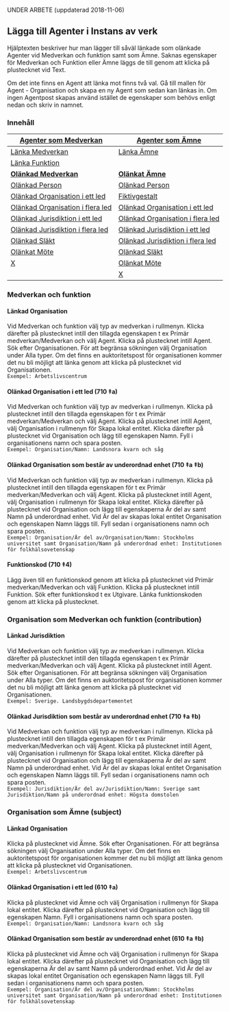 
UNDER ARBETE (uppdaterad 2018-11-06)

## Lägga till Agenter i Instans av verk

Hjälptexten beskriver hur man lägger till såväl länkade som olänkade Agenter vid Medverkan och funktion samt som Ämne. Saknas egenskaper för Medverkan och Funktion eller Ämne läggs de till genom att klicka på plustecknet vid Text.

Om det inte finns en Agent att länka mot finns två val. Gå till mallen för Agent - Organisation och skapa en ny Agent som sedan kan länkas in. Om ingen Agentpost skapas använd istället de egenskaper som behövs enligt nedan och skriv in namnet.


### Innehåll


| [Agenter som Medverkan](#medverkan-och-funktion) | [Agenter som Ämne](#amne)
| ------ | ----------- |
| [Länka Medverkan](#skapad-av) | [Länka Ämne](#namn) |
| [Länka Funktion](#skapad-av) |
| [**Olänkad Medverkan**](#katalogiseringsregler) | [**Olänkat Ämne**](#namn)
| [Olänkad Person](#person) | [Olänkad Person](#namn) |
| [Olänkad Organisation i ett led](#katalogiseringsregler) | [Fiktivgestalt](#verksamhetens-starttid) |
| [Olänkad Organisation i flera led](#translitterering) | [Olänkad Organisation i ett led](#verksamhetens-sluttid) |
| [Olänkad Jurisdiktion i ett led](#poststatus) | [Olänkad Organisation i flera led](#administrativ-historik) |
| [Olänkad Jurisdiktion i flera led](#poststatus) | [Olänkad Jurisdiktion i ett led](#variant) |
| [Olänkad Släkt](#poststatus) | [Olänkad Jurisdiktion i flera led](#variant) |
| [Olänkat Möte](#uppdatering-av-posten) | [Olänkad Släkt](#identifikator) |
| [X](#differentiering-av-person) | [Olänkat Möte](#nationalitet) | |
| | [X](#tid-for-grundande) | |
 


### Medverkan och funktion

#### Länkad Organisation
Vid Medverkan och funktion välj typ av medverkan i rullmenyn. Klicka därefter på plustecknet intill den tillagda egenskapen t ex Primär medverkan/Medverkan och välj Agent. Klicka på plustecknet intill Agent. Sök efter Organisationen. För att begränsa sökningen välj Organisation under Alla typer. Om det finns en auktoritetspost för organisationen kommer det nu bli möjligt att länka genom att klicka på plustecknet vid Organisationen.
  <br/>```Exempel: Arbetslivscentrum```

#### Olänkad Organisation i ett led (710 ‡a)
Vid Medverkan och funktion välj typ av medverkan i rullmenyn. Klicka på plustecknet intill den tillagda egenskapen för t ex Primär medverkan/Medverkan och välj Agent. Klicka på plustecknet intill Agent, välj Organisation i rullmenyn för Skapa lokal entitet. Klicka därefter på plustecknet vid Organisation och lägg till egenskapen Namn. Fyll i organisationens namn och spara posten.
  <br/>```Exempel: Organisation/Namn: Landsnora kvarn och såg```

#### Olänkad Organisation som består av underordnad enhet (710 ‡a ‡b)
Vid Medverkan och funktion välj typ av medverkan i rullmenyn. Klicka på plustecknet intill den tillagda egenskapen för t ex Primär medverkan/Medverkan och välj Agent. Klicka på plustecknet intill Agent, välj Organisation i rullmenyn för Skapa lokal entitet. Klicka därefter på plustecknet vid Organisation och lägg till egenskaperna Är del av samt Namn på underordnad enhet. Vid Är del av skapas lokal entitet Organisation och egenskapen Namn läggs till. Fyll sedan i organisationens namn och spara posten.
<br/>```Exempel: Organisation/Är del av/Organisation/Namn: Stockholms universitet samt Organisation/Namn på underordnad enhet: Institutionen för folkhälsovetenskap```

#### Funktionskod (710 ‡4)
Lägg även till en funktionskod genom att klicka på plustecknet vid Primär medverkan/Medverkan och välj Funktion. Klicka på plustecknet intill Funktion. Sök efter funktionskod t ex Utgivare. Länka funktionskoden genom att klicka på plustecknet.

### Organisation som Medverkan och funktion (contribution)

#### Länkad Jurisdiktion
Vid Medverkan och funktion välj typ av medverkan i rullmenyn. Klicka därefter på plustecknet intill den tillagda egenskapen t ex Primär medverkan/Medverkan och välj Agent. Klicka på plustecknet intill Agent. Sök efter Organisationen. För att begränsa sökningen välj Organisation under Alla typer. Om det finns en auktoritetspost för organisationen kommer det nu bli möjligt att länka genom att klicka på plustecknet vid Organisationen.
  <br/>```Exempel: Sverige. Landsbygdsdepartementet```


#### Olänkad Jurisdiktion som består av underordnad enhet (710 ‡a ‡b)
Vid Medverkan och funktion välj typ av medverkan i rullmenyn. Klicka på plustecknet intill den tillagda egenskapen för t ex Primär medverkan/Medverkan och välj Agent. Klicka på plustecknet intill Agent, välj Organisation i rullmenyn för Skapa lokal entitet. Klicka därefter på plustecknet vid Organisation och lägg till egenskaperna Är del av samt Namn på underordnad enhet. Vid Är del av skapas lokal entitet Organisation och egenskapen Namn läggs till. Fyll sedan i organisationens namn och spara posten.
<br/>```Exempel: Jurisdiktion/Är del av/Jurisdiktion/Namn: Sverige samt Jurisdiktion/Namn på underordnad enhet: Högsta domstolen```


### Organisation som Ämne (subject)

#### Länkad Organisation
Klicka på plustecknet vid Ämne. Sök efter Organisationen. För att begränsa sökningen välj Organisation under Alla typer. Om det finns en auktoritetspost för organisationen kommer det nu bli möjligt att länka genom att klicka på plustecknet vid Organisationen.
  <br/>```Exempel: Arbetslivscentrum```

#### Olänkad Organisation i ett led (610 ‡a)
Klicka på plustecknet vid Ämne och välj Organisation i rullmenyn för Skapa lokal entitet. Klicka därefter på plustecknet vid Organisation och lägg till egenskapen Namn. Fyll i organisationens namn och spara posten.
  <br/>```Exempel: Organisation/Namn: Landsnora kvarn och såg```

#### Olänkad Organisation som består av underordnad enhet (610 ‡a ‡b)
Klicka på plustecknet vid Ämne och välj Organisation i rullmenyn för Skapa lokal entitet. Klicka därefter på plustecknet vid  Organisation och lägg till egenskaperna Är del av samt Namn på underordnad enhet. Vid Är del av skapas lokal entitet Organisation och egenskapen Namn läggs till. Fyll sedan i organisationens namn och spara posten.
<br/>```Exempel: Organisation/Är del av/Organisation/Namn: Stockholms universitet samt Organisation/Namn på underordnad enhet: Institutionen för folkhälsovetenskap```


